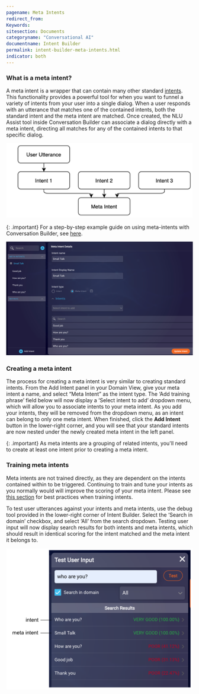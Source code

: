 ```yaml
---
pagename: Meta Intents
redirect_from:
Keywords:
sitesection: Documents
categoryname: "Conversational AI"
documentname: Intent Builder
permalink: intent-builder-meta-intents.html
indicator: both
---
```


### What is a meta intent?

A meta intent is a wrapper that can contain many other standard [intents](intent-builder-intents.html). This functionality provides a powerful tool for when you want to funnel a variety of intents from your user into a single dialog. When a user responds with an utterance that matches one of the contained intents, both the standard intent and the meta intent are matched. Once created, the NLU Assist tool inside Conversation Builder can associate a dialog directly with a meta intent, directing all matches for any of the contained intents to that specific dialog.

<img style="width:550px" src="img/ConvoBuilder/meta_intent.png">

{: .important}
For a step-by-step example guide on using meta-intents with Conversation Builder, see [here](conversation-builder-tutorials-guides-using-meta-intents-with-conversation-builder.html).

<img style="width:900px" src="img/ConvoBuilder/meta_intent2.png">

### Creating a meta intent

The process for creating a meta intent is very similar to creating standard intents. From the Add Intent panel in your Domain View, give your meta intent a name, and select “Meta Intent” as the intent type. The ‘Add training phrase’ field below will now display a ‘Select intent to add’ dropdown menu, which will allow you to associate intents to your meta intent. As you add your intents, they will be removed from the dropdown menu, as an intent can belong to only one meta intent. When finished, click the **Add Intent** button in the lower-right corner, and you will see that your standard intents are now nested under the newly created meta intent in the left panel. 

{: .important}
As meta intents are a grouping of related intents, you'll need to create at least one intent prior to creating a meta intent. 

### Training meta intents

Meta intents are not trained directly, as they are dependent on the intents contained within to be triggered. Continuing to train and tune your intents as you normally would will improve the scoring of your meta intent. Please see [this section](intent-builder-intents.html#best-practices) for best practices when training intents. 

To test user utterances against your intents and meta intents, use the debug tool provided in the lower-right corner of Intent Builder. Select the ‘Search in domain’ checkbox, and select ‘All’ from the search dropdown. Testing user input will now display search results for both intents and meta intents, which should result in identical scoring for the intent matched and the meta intent it belongs to.

<img style="width:550px" src="img/ConvoBuilder/meta_intent3.png">